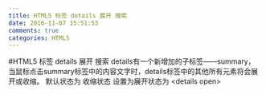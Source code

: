 ```yaml
---
title: HTML5 标签 details 展开 搜索
date: 2016-11-07 15:51:53
comments: true
categories: HTML5
---
```


#HTML5 标签 details 展开 搜索
details有一个新增加的子标签——summary，当鼠标点击summary标签中的内容文字时，details标签中的其他所有元素将会展开或收缩。
默认状态为 收缩状态
设置为展开状态为 &lt;details open&gt;
